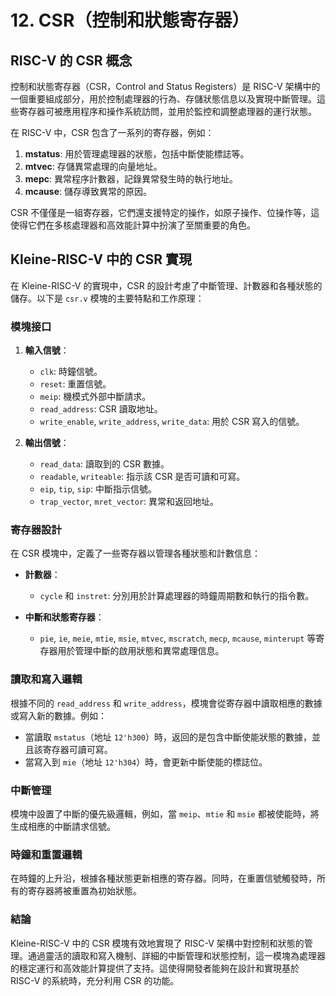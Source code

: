 # 12. **CSR（控制和狀態寄存器）**

## RISC-V 的 CSR 概念

控制和狀態寄存器（CSR，Control and Status Registers）是 RISC-V 架構中的一個重要組成部分，用於控制處理器的行為、存儲狀態信息以及實現中斷管理。這些寄存器可被應用程序和操作系統訪問，並用於監控和調整處理器的運行狀態。

在 RISC-V 中，CSR 包含了一系列的寄存器，例如：

1. **mstatus**: 用於管理處理器的狀態，包括中斷使能標誌等。
2. **mtvec**: 存儲異常處理的向量地址。
3. **mepc**: 異常程序計數器，記錄異常發生時的執行地址。
4. **mcause**: 儲存導致異常的原因。

CSR 不僅僅是一組寄存器，它們還支援特定的操作，如原子操作、位操作等，這使得它們在多核處理器和高效能計算中扮演了至關重要的角色。

## Kleine-RISC-V 中的 CSR 實現

在 Kleine-RISC-V 的實現中，CSR 的設計考慮了中斷管理、計數器和各種狀態的儲存。以下是 `csr.v` 模塊的主要特點和工作原理：

### 模塊接口

1. **輸入信號**：
   - `clk`: 時鐘信號。
   - `reset`: 重置信號。
   - `meip`: 機模式外部中斷請求。
   - `read_address`: CSR 讀取地址。
   - `write_enable`, `write_address`, `write_data`: 用於 CSR 寫入的信號。

2. **輸出信號**：
   - `read_data`: 讀取到的 CSR 數據。
   - `readable`, `writeable`: 指示該 CSR 是否可讀和可寫。
   - `eip`, `tip`, `sip`: 中斷指示信號。
   - `trap_vector`, `mret_vector`: 異常和返回地址。

### 寄存器設計

在 CSR 模塊中，定義了一些寄存器以管理各種狀態和計數信息：

- **計數器**：
  - `cycle` 和 `instret`: 分別用於計算處理器的時鐘周期數和執行的指令數。

- **中斷和狀態寄存器**：
  - `pie`, `ie`, `meie`, `mtie`, `msie`, `mtvec`, `mscratch`, `mecp`, `mcause`, `minterupt` 等寄存器用於管理中斷的啟用狀態和異常處理信息。

### 讀取和寫入邏輯

根據不同的 `read_address` 和 `write_address`，模塊會從寄存器中讀取相應的數據或寫入新的數據。例如：

- 當讀取 `mstatus`（地址 `12'h300`）時，返回的是包含中斷使能狀態的數據，並且該寄存器可讀可寫。
- 當寫入到 `mie`（地址 `12'h304`）時，會更新中斷使能的標誌位。

### 中斷管理

模塊中設置了中斷的優先級邏輯，例如，當 `meip`、`mtie` 和 `msie` 都被使能時，將生成相應的中斷請求信號。

### 時鐘和重置邏輯

在時鐘的上升沿，根據各種狀態更新相應的寄存器。同時，在重置信號觸發時，所有的寄存器將被重置為初始狀態。

### 結論

Kleine-RISC-V 中的 CSR 模塊有效地實現了 RISC-V 架構中對控制和狀態的管理。通過靈活的讀取和寫入機制、詳細的中斷管理和狀態控制，這一模塊為處理器的穩定運行和高效能計算提供了支持。這使得開發者能夠在設計和實現基於 RISC-V 的系統時，充分利用 CSR 的功能。